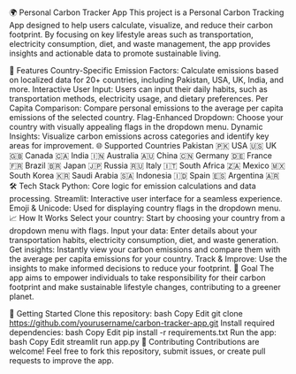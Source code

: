 🌍 Personal Carbon Tracker App
This project is a Personal Carbon Tracking App designed to help users calculate, visualize, and reduce their carbon footprint. By focusing on key lifestyle areas such as transportation, electricity consumption, diet, and waste management, the app provides insights and actionable data to promote sustainable living.

🚀 Features
Country-Specific Emission Factors: Calculate emissions based on localized data for 20+ countries, including Pakistan, USA, UK, India, and more.
Interactive User Input: Users can input their daily habits, such as transportation methods, electricity usage, and dietary preferences.
Per Capita Comparison: Compare personal emissions to the average per capita emissions of the selected country.
Flag-Enhanced Dropdown: Choose your country with visually appealing flags in the dropdown menu.
Dynamic Insights: Visualize carbon emissions across categories and identify key areas for improvement.
🌐 Supported Countries
Pakistan 🇵🇰
USA 🇺🇸
UK 🇬🇧
Canada 🇨🇦
India 🇮🇳
Australia 🇦🇺
China 🇨🇳
Germany 🇩🇪
France 🇫🇷
Brazil 🇧🇷
Japan 🇯🇵
Russia 🇷🇺
Italy 🇮🇹
South Africa 🇿🇦
Mexico 🇲🇽
South Korea 🇰🇷
Saudi Arabia 🇸🇦
Indonesia 🇮🇩
Spain 🇪🇸
Argentina 🇦🇷
🛠️ Tech Stack
Python: Core logic for emission calculations and data processing.
Streamlit: Interactive user interface for a seamless experience.
Emoji & Unicode: Used for displaying country flags in the dropdown menu.
📈 How It Works
Select your country: Start by choosing your country from a dropdown menu with flags.
Input your data: Enter details about your transportation habits, electricity consumption, diet, and waste generation.
Get insights: Instantly view your carbon emissions and compare them with the average per capita emissions for your country.
Track & Improve: Use the insights to make informed decisions to reduce your footprint.
🌱 Goal
The app aims to empower individuals to take responsibility for their carbon footprint and make sustainable lifestyle changes, contributing to a greener planet.

🔗 Getting Started
Clone this repository:
bash
Copy
Edit
git clone https://github.com/yourusername/carbon-tracker-app.git
Install required dependencies:
bash
Copy
Edit
pip install -r requirements.txt
Run the app:
bash
Copy
Edit
streamlit run app.py
🤝 Contributing
Contributions are welcome! Feel free to fork this repository, submit issues, or create pull requests to improve the app.

